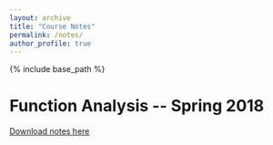 ```yaml
---
layout: archive
title: "Course Notes"
permalink: /notes/
author_profile: true
---
```


{% include base_path %}

Function Analysis -- Spring 2018
======
[Download notes here](http://Hao-Xiao.github.io/files/paper4.pdf)
